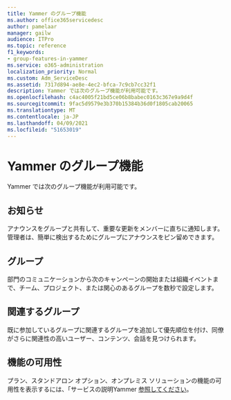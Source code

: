 ```yaml
---
title: Yammer のグループ機能
ms.author: office365servicedesc
author: pamelaar
manager: gailw
audience: ITPro
ms.topic: reference
f1_keywords:
- group-features-in-yammer
ms.service: o365-administration
localization_priority: Normal
ms.custom: Adm_ServiceDesc
ms.assetid: 7317d894-ae8e-4ec2-bfca-7c9cb7cc32f1
description: Yammer では次のグループ機能が利用可能です。
ms.openlocfilehash: c4ac4005f21bd5ce06b8babec0163c367e9a9d4f
ms.sourcegitcommit: 9fac5d9579e3b370b15384b36d0f1805cab20065
ms.translationtype: MT
ms.contentlocale: ja-JP
ms.lasthandoff: 04/09/2021
ms.locfileid: "51653019"
---
```

# <a name="group-features-in-yammer"></a>Yammer のグループ機能

Yammer では次のグループ機能が利用可能です。
  
## <a name="announcements"></a>お知らせ

アナウンスをグループと共有して、重要な更新をメンバーに直ちに通知します。 管理者は、簡単に検出するためにグループにアナウンスをピン留めできます。
  
## <a name="groups"></a>グループ

部門のコミュニケーションから次のキャンペーンの開始または組織イベントまで、チーム、プロジェクト、または関心のあるグループを数秒で設定します。
  
## <a name="related-groups"></a>関連するグループ

既に参加しているグループに関連するグループを追加して優先順位を付け、同僚がさらに関連性の高いユーザー、コンテンツ、会話を見つけられます。
  
## <a name="feature-availability"></a>機能の可用性

プラン、スタンドアロン オプション、オンプレミス ソリューションの機能の可用性を表示するには、「サービスの説明Yammer [参照してください](yammer-service-description.md)。
  